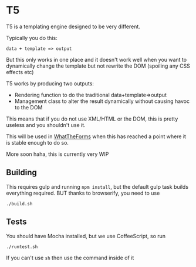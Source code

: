# T5

T5 is a templating engine designed to be very different.

Typically you do this:

	data + template => output

But this only works in one place and it doesn't work well when you want to dynamically
change the template but not rewrite the DOM (spoiling any CSS effects etc)

T5 works by producing two outputs:

* Rendering function to do the traditional data+template=>output
* Management class to alter the result dynamically without causing havoc to the
  DOM

This means that if you do not use XML/HTML or the DOM, this is pretty useless
and you shouldn't use it.

This will be used in [WhatTheForms](http://github.com/kennydude/whattheforms)
when this has reached a point where it is stable enough to do so.

More soon haha, this is currently very WIP

## Building

This requires gulp and running `npm install`, but the default gulp task
builds everything required. BUT thanks to browserify, you need to use

	./build.sh

## Tests

You should have Mocha installed, but we use CoffeeScript, so run

	./runtest.sh

If you can't use `sh` then use the command inside of it
